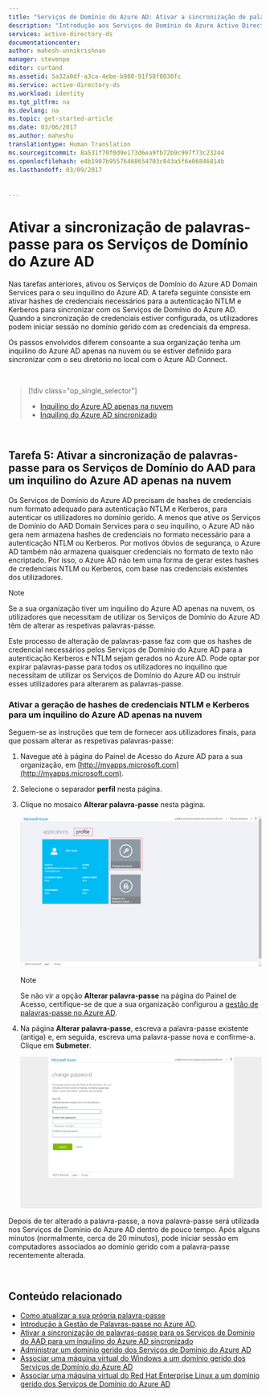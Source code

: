 ```yaml
---
title: "Serviços de Domínio do Azure AD: Ativar a sincronização de palavras-passe | Microsoft Docs"
description: "Introdução aos Serviços de Domínio do Azure Active Directory"
services: active-directory-ds
documentationcenter: 
author: mahesh-unnikrishnan
manager: stevenpo
editor: curtand
ms.assetid: 5a32a0df-a3ca-4ebe-b980-91f58f8030fc
ms.service: active-directory-ds
ms.workload: identity
ms.tgt_pltfrm: na
ms.devlang: na
ms.topic: get-started-article
ms.date: 03/06/2017
ms.author: maheshu
translationtype: Human Translation
ms.sourcegitcommit: 8a531f70f0d9e173d6ea9fb72b9c997f73c23244
ms.openlocfilehash: e4b1907b95576468654703c843a5f6e06846814b
ms.lasthandoff: 03/09/2017


---
```

# <a name="enable-password-synchronization-to-azure-ad-domain-services"></a>Ativar a sincronização de palavras-passe para os Serviços de Domínio do Azure AD
Nas tarefas anteriores, ativou os Serviços de Domínio do Azure AD Domain Services para o seu inquilino do Azure AD. A tarefa seguinte consiste em ativar hashes de credenciais necessários para a autenticação NTLM e Kerberos para sincronizar com os Serviços de Domínio do Azure AD. Quando a sincronização de credenciais estiver configurada, os utilizadores podem iniciar sessão no domínio gerido com as credenciais da empresa.

Os passos envolvidos diferem consoante a sua organização tenha um inquilino do Azure AD apenas na nuvem ou se estiver definido para sincronizar com o seu diretório no local com o Azure AD Connect.

<br>

> [!div class="op_single_selector"]
> * [Inquilino do Azure AD apenas na nuvem](active-directory-ds-getting-started-password-sync.md)
> * [Inquilino do Azure AD sincronizado](active-directory-ds-getting-started-password-sync-synced-tenant.md)
>
>

<br>

## <a name="task-5-enable-password-synchronization-to-aad-domain-services-for-a-cloud-only-azure-ad-tenant"></a>Tarefa 5: Ativar a sincronização de palavras-passe para os Serviços de Domínio do AAD para um inquilino do Azure AD apenas na nuvem
Os Serviços de Domínio do Azure AD precisam de hashes de credenciais num formato adequado para autenticação NTLM e Kerberos, para autenticar os utilizadores no domínio gerido. A menos que ative os Serviços de Domínio do AAD Domain Services para o seu inquilino, o Azure AD não gera nem armazena hashes de credenciais no formato necessário para a autenticação NTLM ou Kerberos. Por motivos óbvios de segurança, o Azure AD também não armazena quaisquer credenciais no formato de texto não encriptado. Por isso, o Azure AD não tem uma forma de gerar estes hashes de credenciais NTLM ou Kerberos, com base nas credenciais existentes dos utilizadores.

> [!NOTE]
> Se a sua organização tiver um inquilino do Azure AD apenas na nuvem, os utilizadores que necessitam de utilizar os Serviços de Domínio do Azure AD têm de alterar as respetivas palavras-passe.
>
>

Este processo de alteração de palavras-passe faz com que os hashes de credencial necessários pelos Serviços de Domínio do Azure AD para a autenticação Kerberos e NTLM sejam gerados no Azure AD. Pode optar por expirar palavras-passe para todos os utilizadores no inquilino que necessitam de utilizar os Serviços de Domínio do Azure AD ou instruir esses utilizadores para alterarem as palavras-passe.

### <a name="enable-ntlm-and-kerberos-credential-hash-generation-for-a-cloud-only-azure-ad-tenant"></a>Ativar a geração de hashes de credenciais NTLM e Kerberos para um inquilino do Azure AD apenas na nuvem
Seguem-se as instruções que tem de fornecer aos utilizadores finais, para que possam alterar as respetivas palavras-passe:

1. Navegue até à página do Painel de Acesso do Azure AD para a sua organização, em [http://myapps.microsoft.com](http://myapps.microsoft.com).
2. Selecione o separador **perfil** nesta página.
3. Clique no mosaico **Alterar palavra-passe** nesta página.

    ![Crie uma rede virtual para os Serviços de Domínio do Azure AD.](./media/active-directory-domain-services-getting-started/user-change-password.png)

   > [!NOTE]
   > Se não vir a opção **Alterar palavra-passe** na página do Painel de Acesso, certifique-se de que a sua organização configurou a [gestão de palavras-passe no Azure AD](../active-directory/active-directory-passwords-getting-started.md).
   >
   >
4. Na página **Alterar palavra-passe**, escreva a palavra-passe existente (antiga) e, em seguida, escreva uma palavra-passe nova e confirme-a. Clique em **Submeter**.

    ![Crie uma rede virtual para os Serviços de Domínio do Azure AD.](./media/active-directory-domain-services-getting-started/user-change-password2.png)

Depois de ter alterado a palavra-passe, a nova palavra-passe será utilizada nos Serviços de Domínio do Azure AD dentro de pouco tempo. Após alguns minutos (normalmente, cerca de 20 minutos), pode iniciar sessão em computadores associados ao domínio gerido com a palavra-passe recentemente alterada.

<br>

## <a name="related-content"></a>Conteúdo relacionado
* [Como atualizar a sua própria palavra-passe](../active-directory/active-directory-passwords-update-your-own-password.md#how-to-reset-your-password)
* [Introdução à Gestão de Palavras-passe no Azure AD](../active-directory/active-directory-passwords-getting-started.md).
* [Ativar a sincronização de palavras-passe para os Serviços de Domínio do AAD para um inquilino do Azure AD sincronizado](active-directory-ds-getting-started-password-sync-synced-tenant.md)
* [Administrar um domínio gerido dos Serviços de Domínio do Azure AD](active-directory-ds-admin-guide-administer-domain.md)
* [Associar uma máquina virtual do Windows a um domínio gerido dos Serviços de Domínio do Azure AD](active-directory-ds-admin-guide-join-windows-vm.md)
* [Associar uma máquina virtual do Red Hat Enterprise Linux a um domínio gerido dos Serviços de Domínio do Azure AD](active-directory-ds-admin-guide-join-rhel-linux-vm.md)

